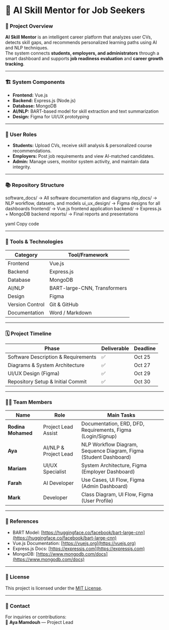 # 🧠 AI Skill Mentor for Job Seekers

### 🚀 Project Overview
**AI Skill Mentor** is an intelligent career platform that analyzes user CVs, detects skill gaps, and recommends personalized learning paths using AI and NLP techniques.  
The system connects **students, employers, and administrators** through a smart dashboard and supports **job readiness evaluation** and **career growth tracking**.

---

### 🏗️ System Components
- **Frontend:** Vue.js  
- **Backend:** Express.js (Node.js)  
- **Database:** MongoDB  
- **AI/NLP:** BART-based model for skill extraction and text summarization  
- **Design:** Figma for UI/UX prototyping  

---

### 👥 User Roles
- **Students:** Upload CVs, receive skill analysis & personalized course recommendations.  
- **Employers:** Post job requirements and view AI-matched candidates.  
- **Admin:** Manage users, monitor system activity, and maintain data integrity.  

---

### 📚 Repository Structure
software_docs/ → All software documentation and diagrams
nlp_docs/ → NLP workflow, datasets, and models
ui_ux_design/ → Figma designs for all dashboards
frontend/ → Vue.js frontend application
backend/ → Express.js + MongoDB backend
reports/ → Final reports and presentations

yaml
Copy code

---

### 🧰 Tools & Technologies
| Category | Tool/Framework |
|-----------|----------------|
| Frontend | Vue.js |
| Backend | Express.js |
| Database | MongoDB |
| AI/NLP | BART-large-CNN, Transformers |
| Design | Figma |
| Version Control | Git & GitHub |
| Documentation | Word / Markdown |

---

### 🗓️ Project Timeline
| Phase | Deliverable | Deadline |
|-------|--------------|-----------|
| Software Description & Requirements | ✅  | Oct 25 |
| Diagrams & System Architecture | ✅  | Oct 27 |
| UI/UX Design (Figma) | ✅  | Oct 29 |
| Repository Setup & Initial Commit | ✅  | Oct 30 |

---

### 👩‍💻 Team Members
| Name | Role | Main Tasks |
|------|------|------------|
| **Rodina Mohamed** | Project Lead Assist | Documentation, ERD, DFD, Requirements, Figma (Login/Signup) |
| **Aya** | AI/NLP & Project Lead | NLP Workflow Diagram, Sequence Diagram, Figma (Student Dashboard) |
| **Mariam** | UI/UX Specialist | System Architecture, Figma (Employer Dashboard) |
| **Farah** | AI Developer  | Use Cases, UI Flow, Figma (Admin Dashboard) |
| **Mark** | Developer | Class Diagram, UI Flow, Figma (User Profile) |

---

### 🧠 References
- BART Model: [https://huggingface.co/facebook/bart-large-cnn](https://huggingface.co/facebook/bart-large-cnn)
- Vue.js Documentation: [https://vuejs.org](https://vuejs.org)
- Express.js Docs: [https://expressjs.com](https://expressjs.com)
- MongoDB: [https://www.mongodb.com/docs](https://www.mongodb.com/docs)

---

### 🪪 License
This project is licensed under the [MIT License](LICENSE).

---

### 💬 Contact
For inquiries or contributions:  
📧 **Aya Mamdouh** — Project Lead
